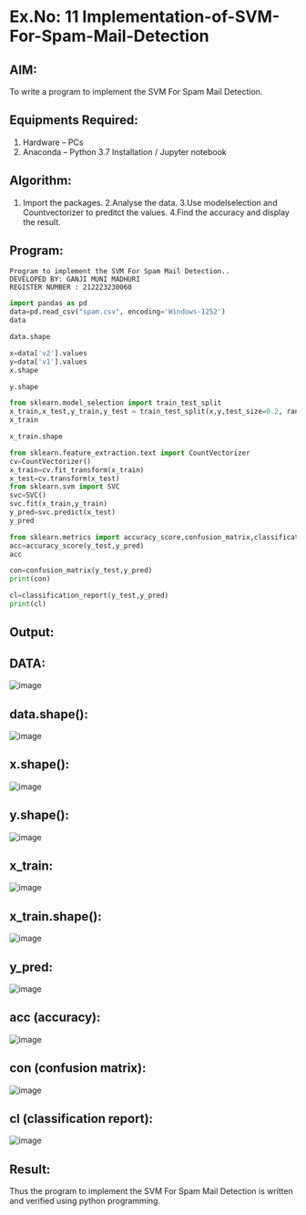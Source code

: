 # Ex.No: 11  Implementation-of-SVM-For-Spam-Mail-Detection

## AIM:
To write a program to implement the SVM For Spam Mail Detection.

## Equipments Required:
1. Hardware – PCs
2. Anaconda – Python 3.7 Installation / Jupyter notebook

## Algorithm:
1. Import the packages.
2.Analyse the data.
3.Use modelselection and Countvectorizer to preditct the values.
4.Find the accuracy and display the result.
   
## Program:
```
Program to implement the SVM For Spam Mail Detection..
DEVELOPED BY: GANJI MUNI MADHURI
REGISTER NUMBER : 212223230060
```
```py
import pandas as pd
data=pd.read_csv("spam.csv", encoding='Windows-1252')
data

data.shape

x=data['v2'].values
y=data['v1'].values
x.shape

y.shape

from sklearn.model_selection import train_test_split
x_train,x_test,y_train,y_test = train_test_split(x,y,test_size=0.2, random_state=0)
x_train

x_train.shape

from sklearn.feature_extraction.text import CountVectorizer
cv=CountVectorizer()
x_train=cv.fit_transform(x_train)
x_test=cv.transform(x_test)
from sklearn.svm import SVC
svc=SVC()
svc.fit(x_train,y_train)
y_pred=svc.predict(x_test)
y_pred

from sklearn.metrics import accuracy_score,confusion_matrix,classification_report
acc=accuracy_score(y_test,y_pred)
acc

con=confusion_matrix(y_test,y_pred)
print(con)

cl=classification_report(y_test,y_pred)
print(cl)
```

## Output:
## DATA:
![image](https://github.com/user-attachments/assets/163eb21c-56f6-4d7e-8e25-189b635da175)
## data.shape():
![image](https://github.com/user-attachments/assets/9abf506d-423c-468c-9269-bcd04b9f1ffe)
## x.shape():
![image](https://github.com/user-attachments/assets/e4510765-589c-4e09-8b34-f5cba64e2969)
## y.shape():
![image](https://github.com/user-attachments/assets/4af887a8-36e3-4ce5-8f99-f37c49afd0f6)
## x_train:
![image](https://github.com/user-attachments/assets/9e3f160b-723d-42f1-a653-edd1dae912b9)
## x_train.shape():
![image](https://github.com/user-attachments/assets/6fbb9bab-b2b9-4d2d-8583-a293969a5153)
## y_pred:
![image](https://github.com/user-attachments/assets/7bf6cc42-2a18-4c74-87d4-214f9918d594)
## acc (accuracy):
![image](https://github.com/user-attachments/assets/a3ed050d-b5b2-4f5d-8528-5be66abb2065)
## con (confusion matrix):
![image](https://github.com/user-attachments/assets/49a3e70e-8b9d-4e6c-b3aa-33962c44927e)
## cl (classification report):
![image](https://github.com/user-attachments/assets/d78577fa-e5dd-4a70-a771-54178195e0aa)
## Result:
Thus the program to implement the SVM For Spam Mail Detection is written and verified using python programming.

